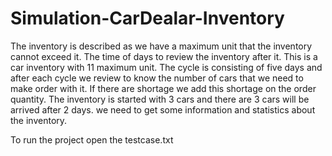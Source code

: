 # Simulation-CarDealar-Inventory
The inventory is described as we have a maximum unit that the inventory cannot exceed it.
The time of days to review the inventory after it. This is a car inventory with 11 maximum unit.
The cycle is consisting of five days and after each cycle we review to know the number of cars that we need to make order with it.
If there are shortage we add this shortage on the order quantity. 
The inventory is started with 3 cars and there are 3 cars will be arrived after 2 days. 
we need to get some information and statistics about the inventory.



To run the project open the testcase.txt
